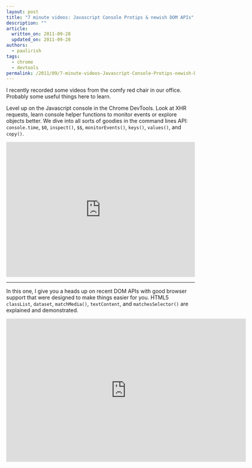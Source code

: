 ```yaml
---
layout: post
title: "7 minute videos: Javascript Console Protips & newish DOM APIs"
description: ""
article:
  written_on: 2011-09-28
  updated_on: 2011-09-28
authors:
  - paulirish
tags:
  - chrome
  - devtools
permalink: /2011/09/7-minute-videos-Javascript-Console-Protips-newish-DOM-APIs
---
```

<p>I recently recorded some videos from the comfy red chair in our office. Probably some useful things here to learn.</p>

<p>Level up on the Javascript console in the Chrome DevTools. Look at XHR requests, learn console helper functions to monitor events or explore objects better. We dive into all sorts of goodies in the command lines API: <code>console.time</code>, <code>$0</code>, <code>inspect()</code>, <code>$$</code>, <code>monitorEvents()</code>, <code>keys()</code>, <code>values()</code>, and <code>copy()</code>.</p>

<iframe width="100%" height="360" src="http://www.youtube.com/embed/4mf_yNLlgic" frameborder="0" allowfullscreen></iframe>

<hr>

<p>In this one, I give you a heads up on recent DOM APIs with good browser support that were designed to make things easier for you. HTML5 <code>classList</code>, <code>dataset</code>, <code>matchMedia()</code>, <code>textContent</code>, and <code>matchesSelector()</code> are explained and demonstrated.</p>
<iframe width="640" height="382" src="http://www.youtube.com/embed/svEg7MiqGf8" frameborder="0" allowfullscreen></iframe>

